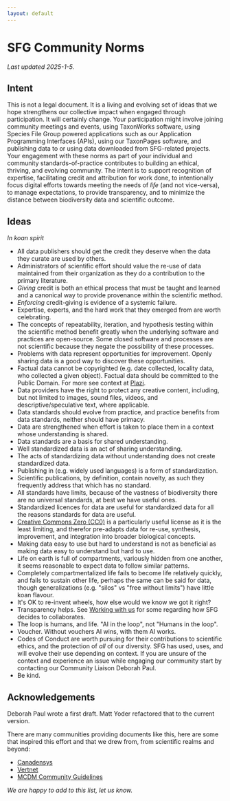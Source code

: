 ```yaml
---
layout: default
---
```

# SFG Community Norms

_Last updated 2025-1-5._

## Intent

This is not a legal document. It is a living and evolving set of ideas that we hope strengthens our collective impact when engaged through participation. It will certainly change. Your participation might involve joining community meetings and events, using TaxonWorks software, using Species File Group powered applications such as our Application Programming Interfaces (APIs), using our TaxonPages software, and publishing data to or using data downloaded from SFG-related projects. Your engagement with these norms as part of your individual and community standards-of-practice contributes to building an ethical, thriving, and evolving community. The intent is to support recognition of expertise, facilitating credit and attribution for work done, to intentionally focus digital efforts towards meeting the needs of <em>life</em> (and not vice-versa), to manage expectations, to provide transparency, and to minimize the distance between biodiversity data and scientific outcome.  

## Ideas 
_In koan spirit_ 

* All data publishers should get the credit they deserve when the data they curate are used by others.
* Administrators of scientific effort should value the re-use of data maintained from their organization as they do a contribution to the primary literature.
* _Giving_ credit is both an ethical process that must be taught and learned and a canonical way to provide provenance within the scientific method.
* _Enforcing_ credit-giving is evidence of a systemic failure.
* Expertise, experts, and the hard work that they emerged from are worth celebrating.
* The concepts of repeatability, iteration, and hypothesis testing within the scientific method benefit greatly when the underlying software and practices are open-source. Some closed software and processes are not scientific because they negate the possibility of these processes.
* Problems with data represent opportunities for improvement. Openly sharing data is a good way to discover these opportunities. 
* Factual data cannot be copyrighted (e.g. date collected, locality data, who collected a given object). Factual data should be committed to the Public Domain. For more see context at [Plazi](https://plazi.org/).
* Data providers have the right to protect any creative content, including, but not limited to images, sound files, videos, and descriptive/speculative text, where applicable.
* Data standards should evolve from practice, and practice benefits from data standards, neither should have primacy.
* Data are strengthened when effort is taken to place them in a context whose understanding is shared.
* Data standards are a basis for shared understanding.
* Well standardized data is an act of sharing understanding. 
* The acts of standardizing data without understanding does not create standardized data.
* Publishing in (e.g. widely used languages) is a form of standardization.
* Scientific publications, by definition, contain novelty, as such they frequently address that which has no standard.
* All standards have limits, because of the vastness of biodiversity there are no universal standards, at best we have useful ones.
* Standardized licences for data are useful for standardized data for all the reasons standards for data are useful.
* [Creative Commons Zero (CC0)](https://creativecommons.org) is a particularly useful license as it is the least limiting, and therefor pre-adapts data for re-use, synthesis, improvement, and integration into broader biological concepts.
* Making data easy to use but hard to understand is not as beneficial as making data easy to understand but hard to use.
* Life on earth is full of compartments, variously hidden from one another, it seems reasonable to expect data to follow similar patterns.
* Completely compartmentalized life fails to become life relatively quickly, and fails to sustain other life, perhaps the same can be said for data, though generalizations (e.g. "silos" vs "free without limits") have little koan flavour.
* It's OK to re-invent wheels, how else would we know we got it right?
* Transparency helps. See [Working with us](working_with_sfg.html) for some regarding how SFG decides to collaborates.
* The loop is humans, and life. "AI in the loop", not "Humans in the loop".
* Voucher. Without vouchers AI wins, with them AI works.
* Codes of Conduct are worth pursuing for their contributions to scientific ethics, and the protection of _all_ of our diversity. SFG has used, uses, and will evolve their use depending on context. If you are unsure of the context and experience an issue while engaging our community start by contacting our Community Liaison Deborah Paul. 
* Be kind.

## Acknowledgements

Deborah Paul wrote a first draft. Matt Yoder refactored that to the current version.

There are many communities providing documents like this, here are some that inspired this effort and that we drew from, from scientific realms and beyond:

* [Canadensys](http://www.canadensys.net/)
* [Vertnet](https://blog.vertnet.org/post/98171995526/introducing-the-vertnet-norms-for-data-use-and)
* [MCDM Community Guidelines](https://docs.google.com/document/d/e/2PACX-1vRpTRbJ-YF9j134cjsSe7-p1E6VM44Xi9kIeIfLxtE9VCJBU6Ho-c2FdPKb71s-A4SpuJZRY4-JFgSm/pub) 

_We are happy to add to this list, let us know._

